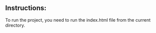 ## Instructions:
To run the project, you need to run the index.html file from the current directory.